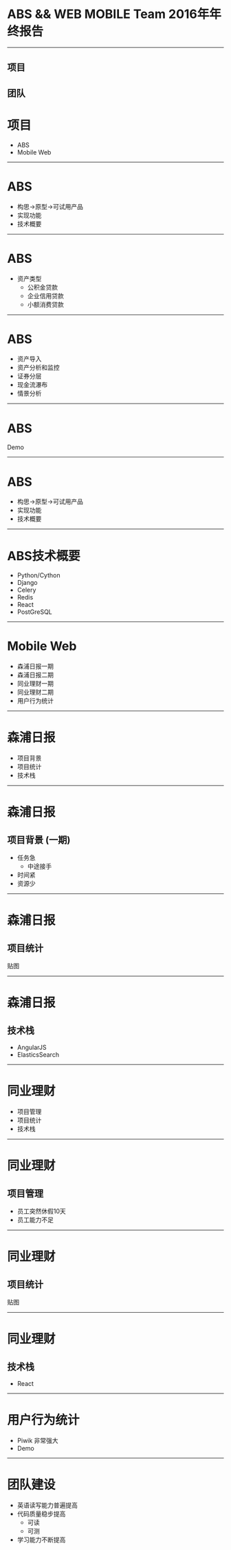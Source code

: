 # ABS && WEB MOBILE Team 2016年年终报告

---

## 项目
## 团队


# 项目

+ ABS
+ Mobile Web

---

# ABS

+ 构思->原型->可试用产品
+ 实现功能
+ 技术概要

---

# ABS

+ 资产类型
  - 公积金贷款
  - 企业信用贷款
  - 小额消费贷款

---

# ABS

+ 资产导入
+ 资产分析和监控
+ 证券分层
+ 现金流瀑布
+ 情景分析

---
# ABS

Demo

---

# ABS

+ 构思->原型->可试用产品
+ 实现功能
+ 技术概要

---

# ABS技术概要

+ Python/Cython
+ Django
+ Celery
+ Redis
+ React
+ PostGreSQL

---

# Mobile Web

+ 森浦日报一期
+ 森浦日报二期
+ 同业理财一期
+ 同业理财二期
+ 用户行为统计

---

# 森浦日报
+ 项目背景
+ 项目统计
+ 技术栈

---

# 森浦日报
## 项目背景 (一期)

+ 任务急
  - 中途接手
+ 时间紧
+ 资源少

---

# 森浦日报
## 项目统计

贴图

---

# 森浦日报
## 技术栈

+ AngularJS
+ ElasticsSearch

---

# 同业理财

+ 项目管理
+ 项目统计
+ 技术栈

---

# 同业理财
## 项目管理
+ 员工突然休假10天
+ 员工能力不足

---

# 同业理财
## 项目统计

贴图

---

# 同业理财
## 技术栈
+ React

---

# 用户行为统计

+ Piwik 非常强大
+ Demo

---

# 团队建设

+ 英语读写能力普遍提高
+ 代码质量稳步提高
  - 可读
  - 可测
+ 学习能力不断提高
